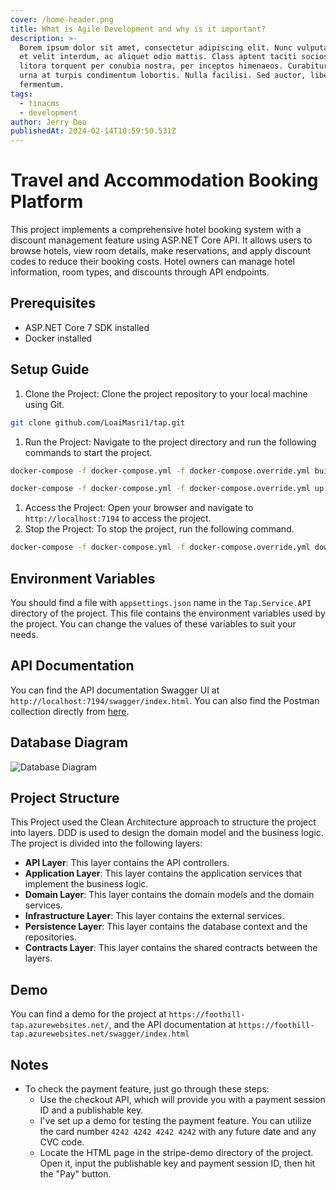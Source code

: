 ```yaml
---
cover: /home-header.png
title: What is Agile Development and why is it important?
description: >-
  Borem ipsum dolor sit amet, consectetur adipiscing elit. Nunc vulputate libero
  et velit interdum, ac aliquet odio mattis. Class aptent taciti sociosqu ad
  litora torquent per conubia nostra, per inceptos himenaeos. Curabitur tempus
  urna at turpis condimentum lobortis. Nulla facilisi. Sed auctor, libero nec
  fermentum.
tags:
  - tinacms
  - development
author: Jerry Deo
publishedAt: 2024-02-14T10:59:50.531Z
---
```


# Travel and Accommodation Booking Platform

This project implements a comprehensive hotel booking system with a discount management feature using ASP.NET Core API. It allows users to browse hotels, view room details, make reservations, and apply discount codes to reduce their booking costs. Hotel owners can manage hotel information, room types, and discounts through API endpoints.

## Prerequisites

- ASP.NET Core 7 SDK installed
- Docker installed

## Setup Guide

1. Clone the Project: Clone the project repository to your local machine using Git.

```bash
git clone github.com/LoaiMasri1/tap.git
```

1. Run the Project: Navigate to the project directory and run the following commands to start the project.

```bash
docker-compose -f docker-compose.yml -f docker-compose.override.yml build
```

```bash
docker-compose -f docker-compose.yml -f docker-compose.override.yml up
```

1. Access the Project: Open your browser and navigate to `http://localhost:7194` to access the project.
2. Stop the Project: To stop the project, run the following command.

```bash
docker-compose -f docker-compose.yml -f docker-compose.override.yml down
```

## Environment Variables

You should find a file with `appsettings.json` name in the `Tap.Service.API` directory of the project. This file contains the environment variables used by the project. You can change the values of these variables to suit your needs.

## API Documentation

You can find the API documentation Swagger UI at `http://localhost:7194/swagger/index.html`. You can also find the Postman collection directly from [here](https://documenter.getpostman.com/view/19681252/2s9YsJBC9w).

## Database Diagram

![Database Diagram](https://github.com/LoaiMasri1/tap/assets/90678867/eaa9d3bb-78b7-400f-b252-5f466d3c395a)

## Project Structure

This Project used the Clean Architecture approach to structure the project into layers. DDD is used to design the domain model and the business logic. The project is divided into the following layers:

- **API Layer**: This layer contains the API controllers.
- **Application Layer**: This layer contains the application services that implement the business logic.
- **Domain Layer**: This layer contains the domain models and the domain services.
- **Infrastructure Layer**: This layer contains the external services.
- **Persistence Layer**: This layer contains the database context and the repositories.
- **Contracts Layer**: This layer contains the shared contracts between the layers.

## Demo

You can find a demo for the project at `https://foothill-tap.azurewebsites.net/`, and the API documentation at `https://foothill-tap.azurewebsites.net/swagger/index.html`

## Notes

- To check the payment feature, just go through these steps:
  - Use the checkout API, which will provide you with a payment session ID and a publishable key.
  - I've set up a demo for testing the payment feature. You can utilize the card number `4242 4242 4242 4242` with any future date and any CVC code.
  - Locate the HTML page in the stripe-demo directory of the project. Open it, input the publishable key and payment session ID, then hit the "Pay" button.
